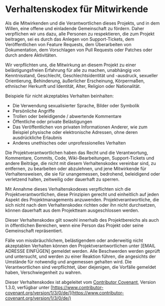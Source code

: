 # Verhaltenskodex für Mitwirkende

Als die Mitwirkenden und die Verantwortlichen dieses Projekts, und in dem Willen, eine offene und einladende Gemeinschaft zu fördern. Daher verpflichen wir uns dazu, alle Personen zu respektieren, die zum Projekt beitragen, sei es durch das Anlegen von Support-Tickets, dem Veröffentlichen von Feature Requests, dem Überarbeiten von Dokumentation, dem Vorschlagen von Pull Requests oder Patches oder durch andere Aktivitäten.

Wir verpflichten uns, die Mitwirkung an diesem Projekt zu einer belästigungsfreien Erfahrung für alle zu machen, unabhängig von Kenntnisstand, Geschlecht, Geschlechtsidentität und -ausdruck, sexueller Orientierung, Behinderung, äußerlicher Erscheinung, Körpermaßen, ethnischer Herkunft und Identität, Alter, Religion oder Nationalität.

Beispiele für nicht akzeptables Verhalten beinhalten:

* Die Verwendung sexualisierter Sprache, Bilder oder Symbolik
* Persönliche Angriffe
* Trollen oder beleidigende / abwertende Kommentare
* Öffentliche oder private Belästigungen
* Das Veröffentlichen von privaten Informationen Anderer, wie zum Beispiel physische oder elektronische Adressen, ohne deren ausdrückliche Erlaubnis
* Anderes unethisches oder unprofessionelles Verhalten

Die Projektverantwortlichen haben das Recht und die Verantwortung, Kommentare, Commits, Code, Wiki-Bearbeitungen, Support-Tickets und andere Beiträge, die nicht mit diesem Verhaltenskodex vereinbar sind, zu entfernen, zu bearbeiten oder abzulehnen, und jene Mitwirkende für Verhaltensweisen, die sie für unangemessen, bedrohend, beleidigend oder verletzend halten, zeitweilig oder dauerhaft zu sperren.

Mit Annahme dieses Verhaltenskodexes verpflichten sich die Projektverantwortlichen, diese Prinzipien gerecht und einheitlich auf jeden Aspekt des Projektmanagements anzuwenden. Projektverantwortliche, die sich nicht nach dem Verhaltenskodex richten oder ihn nicht durchsetzen, können dauerhaft aus dem Projektteam ausgeschlossen werden.

Dieser Verhaltenskodex gilt sowohl innerhalb des Projektbereichs als auch in öffentlichen Bereichen, wenn eine Person das Projekt oder seine Gemeinschaft repräsentiert.

Fälle von missbräuchlichem, belästigendem oder anderweitig nicht akzeptablen Verhalten können den Projektverantwortlichen unter [EMAIL ADRESSE EINFÜGEN] gemeldet werden. Alle Beschwerden werden geprüft und untersucht, und werden zu einer Reaktion führen, die angesichts der Umstände für notwendig und angemessen gehalten wird. Die Verantwortlichen sind verpflichtet, über diejenigen, die Vorfälle gemeldet haben, Verschwiegenheit zu wahren.

Dieser Verhaltenskodex ist abgeleitet vom [Contributor Covenant](https://www.contributor-covenant.org), Version 1.3.0, verfügbar unter [https://www.contributor-covenant.org/version/1/3/0/de/](https://www.contributor-covenant.org/version/1/3/0/de/)

